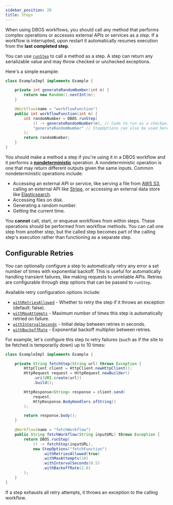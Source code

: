 ```yaml
---
sidebar_position: 20
title: Steps
---
```


When using DBOS workflows, you should call any method that performs complex operations or accesses external APIs or services as a _step_.
If a workflow is interrupted, upon restart it automatically resumes execution from the **last completed step**.

You can use [`runStep`](../reference/workflows-steps.md#runstep) to call a method as a step.
A step can return any serializable value and may throw checked or unchecked exceptions.

Here's a simple example:

```java
class ExampleImpl implements Example {

    private int generateRandomNumber(int n) {
        return new Random().nextInt(n);
    }

    @Workflow(name = "workflowFunction")
    public int workflowFunction(int n) {
        int randomNumber = DBOS.runStep(
            () -> generateRandomNumber(n), // Code to run as a checkpointed step
            "generateRandomNumber" // StepOptions can also be used here
        );
        return randomNumber;
    }
}
```

You should make a method a step if you're using it in a DBOS workflow and it performs a [**nondeterministic**](./workflow-tutorial.md#determinism) operation.
A nondeterministic operation is one that may return different outputs given the same inputs.
Common nondeterministic operations include:

- Accessing an external API or service, like serving a file from [AWS S3](https://aws.amazon.com/s3/), calling an external API like [Stripe](https://stripe.com/), or accessing an external data store like [Elasticsearch](https://www.elastic.co/elasticsearch/).
- Accessing files on disk.
- Generating a random number.
- Getting the current time.

You **cannot** call, start, or enqueue workflows from within steps.
These operations should be performed from workflow methods.
You can call one step from another step, but the called step becomes part of the calling step's execution rather than functioning as a separate step.

## Configurable Retries

You can optionally configure a step to automatically retry any error a set number of times with exponential backoff.
This is useful for automatically handling transient failures, like making requests to unreliable APIs.
Retries are configurable through step options that can be passed to `runStep`.

Available retry configuration options include:
- [`withRetriesAllowed`](../reference/workflows-steps.md#runstep) - Whether to retry the step if it throws an exception (default: false).
- [`withMaxAttempts`](../reference/workflows-steps.md#runstep) - Maximum number of times this step is automatically retried on failure.
- [`withIntervalSeconds`](../reference/workflows-steps.md#runstep) - Initial delay between retries in seconds.
- [`withBackoffRate`](../reference/workflows-steps.md#runstep) - Exponential backoff multiplier between retries.

For example, let's configure this step to retry failures (such as if the site to be fetched is temporarily down) up to 10 times:

```java
class ExampleImpl implements Example {

    private String fetchStep(String url) throws Exception {
        HttpClient client = HttpClient.newHttpClient();
        HttpRequest request = HttpRequest.newBuilder()
            .uri(URI.create(url))
            .build();

        HttpResponse<String> response = client.send(
            request,
            HttpResponse.BodyHandlers.ofString()
        );

        return response.body();
    }

    @Workflow(name = "fetchWorkflow")
    public String fetchWorkflow(String inputURL) throws Exception {
        return DBOS.runStep(
            () -> fetchStep(inputURL),
            new StepOptions("fetchFunction")
                .withRetriesAllowed(true)
                .withMaxAttempts(10)
                .withIntervalSeconds(0.5)
                .withBackoffRate(2.0)
        );
    }
}
```

If a step exhausts all retry attempts, it throws an exception to the calling workflow.
